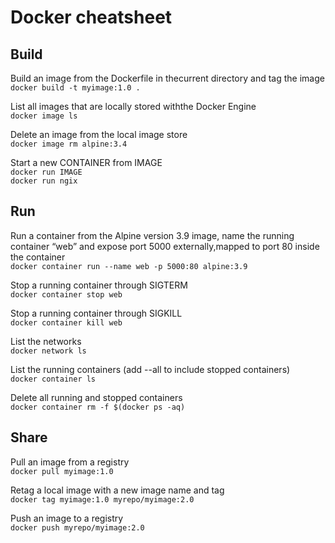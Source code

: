 # Docker cheatsheet


## Build
Build an image from the Dockerfile in thecurrent directory and tag the image </br>
`docker build -t myimage:1.0 .`

List all images that are locally stored withthe Docker Engine </br>
`docker image ls`

Delete an image from the local image store </br>
`docker image rm alpine:3.4`


Start a new CONTAINER from IMAGE </br>
`docker run IMAGE` </br>
`docker run ngix`
</br>

## Run
Run a container from the Alpine version 3.9 image, name the running container “web” and expose port 5000 externally,mapped to port 80 inside the container </br>
`docker container run --name web -p 5000:80 alpine:3.9`

Stop a running container through SIGTERM </br>
`docker container stop web`

Stop a running container through SIGKILL </br>
`docker container kill web`

List the networks  </br>
`docker network ls`

List the running containers (add --all to include stopped containers)  </br>
`docker container ls`

Delete all running and stopped containers </br>
`docker container rm -f $(docker ps -aq)`
</br>

## Share
Pull an image from a registry </br>
`docker pull myimage:1.0`

Retag a local image with a new image name and tag </br>
`docker tag myimage:1.0 myrepo/myimage:2.0`

Push an image to a registry </br>
`docker push myrepo/myimage:2.0 `
